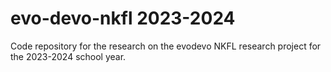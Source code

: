 # evo-devo-nkfl 2023-2024
Code repository for the research on the evodevo NKFL research project for the 2023-2024 school year.
